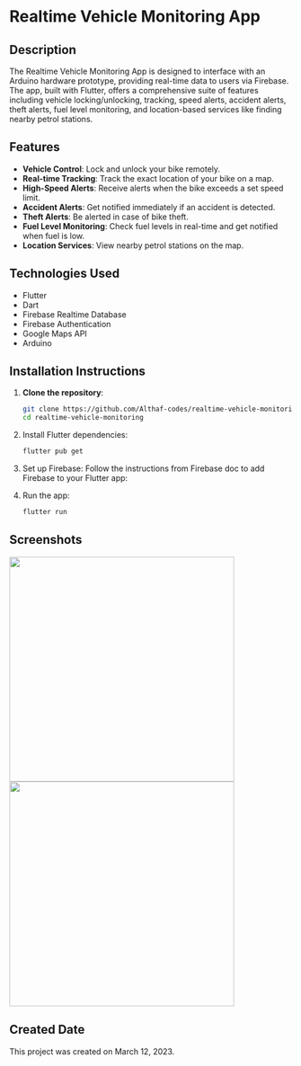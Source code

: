 # Realtime Vehicle Monitoring App

## Description
The Realtime Vehicle Monitoring App is designed to interface with an Arduino hardware prototype, providing real-time data to users via Firebase. The app, built with Flutter, offers a comprehensive suite of features including vehicle locking/unlocking, tracking, speed alerts, accident alerts, theft alerts, fuel level monitoring, and location-based services like finding nearby petrol stations.

## Features
- **Vehicle Control**: Lock and unlock your bike remotely.
- **Real-time Tracking**: Track the exact location of your bike on a map.
- **High-Speed Alerts**: Receive alerts when the bike exceeds a set speed limit.
- **Accident Alerts**: Get notified immediately if an accident is detected.
- **Theft Alerts**: Be alerted in case of bike theft.
- **Fuel Level Monitoring**: Check fuel levels in real-time and get notified when fuel is low.
- **Location Services**: View nearby petrol stations on the map.

## Technologies Used
- Flutter
- Dart
- Firebase Realtime Database
- Firebase Authentication
- Google Maps API
- Arduino

## Installation Instructions

1. **Clone the repository**:
   ```sh
   git clone https://github.com/Althaf-codes/realtime-vehicle-monitoring.git
   cd realtime-vehicle-monitoring

2. Install Flutter dependencies:
   ```sh
   flutter pub get

3. Set up Firebase:
   Follow the instructions from Firebase doc to add Firebase to your Flutter app:

4. Run the app:
   ```sh
   flutter run

## Screenshots

<img src ="screenshots/vmon_1.png" width="400px">
<img src ="screenshots/vmon_2.png" width="400px">

## Created Date
This project was created on March 12, 2023.


